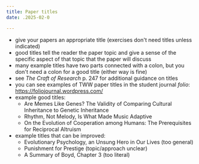 ```yaml
---
title: Paper titles
date: .2025-02-0

---
```


- give your papers an appropriate title (exercises don't need titles unless indicated)
- good titles tell the reader the paper topic and give a sense of the specific aspect of that topic that the paper will discuss
- many example titles have two parts connected with a colon, but you don't need a colon for a good title (either way is fine)
- see _The Craft of Research_ p. 247 for additional guidance on titles
- you can see examples of TWW paper titles in the student journal _folio_: https://foliojournal.wordpress.com/
- example good titles:
	- Are Memes Like Genes? The Validity of Comparing Cultural Inheritance to Genetic Inheritance
	- Rhythm, Not Melody, Is What Made Music Adaptive
	- On the Evolution of Cooperation among Humans: The Prerequisites for Reciprocal Altruism
- example titles that can be improved:
	- Evolutionary Psychology, an Unsung Hero in Our Lives (too general)
	- Punishment for Prestige (topic/approach unclear)
	- A Summary of Boyd, Chapter 3 (too literal)
